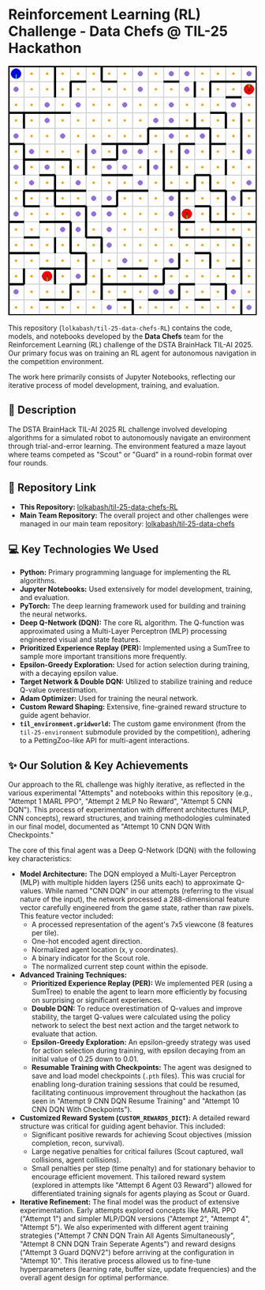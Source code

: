 # Reinforcement Learning (RL) Challenge - Data Chefs @ TIL-25 Hackathon

![RL Agent Preview](README%20Preview.gif)

This repository (`lolkabash/til-25-data-chefs-RL`) contains the code, models, and notebooks developed by the **Data Chefs** team for the Reinforcement Learning (RL) challenge of the DSTA BrainHack TIL-AI 2025. Our primary focus was on training an RL agent for autonomous navigation in the competition environment.

The work here primarily consists of Jupyter Notebooks, reflecting our iterative process of model development, training, and evaluation.

## 📝 Description

The DSTA BrainHack TIL-AI 2025 RL challenge involved developing algorithms for a simulated robot to autonomously navigate an environment through trial-and-error learning. The environment featured a maze layout where teams competed as "Scout" or "Guard" in a round-robin format over four rounds.

## 🔗 Repository Link

*   **This Repository:** [lolkabash/til-25-data-chefs-RL](https://github.com/lolkabash/til-25-data-chefs-RL)
*   **Main Team Repository:** The overall project and other challenges were managed in our main team repository: [lolkabash/til-25-data-chefs](https://github.com/lolkabash/til-25-data-chefs)

## 💻 Key Technologies We Used

*   **Python:** Primary programming language for implementing the RL algorithms.
*   **Jupyter Notebooks:** Used extensively for model development, training, and evaluation.
*   **PyTorch:** The deep learning framework used for building and training the neural networks.
*   **Deep Q-Network (DQN):** The core RL algorithm. The Q-function was approximated using a Multi-Layer Perceptron (MLP) processing engineered visual and state features.
*   **Prioritized Experience Replay (PER):** Implemented using a SumTree to sample more important transitions more frequently.
*   **Epsilon-Greedy Exploration:** Used for action selection during training, with a decaying epsilon value.
*   **Target Network & Double DQN:** Utilized to stabilize training and reduce Q-value overestimation.
*   **Adam Optimizer:** Used for training the neural network.
*   **Custom Reward Shaping:** Extensive, fine-grained reward structure to guide agent behavior.
*   **`til_environment.gridworld`:** The custom game environment (from the `til-25-environment` submodule provided by the competition), adhering to a PettingZoo-like API for multi-agent interactions.

## ✨ Our Solution & Key Achievements
Our approach to the RL challenge was highly iterative, as reflected in the various experimental "Attempts" and notebooks within this repository (e.g., "Attempt 1 MARL PPO", "Attempt 2 MLP No Reward", "Attempt 5 CNN DQN"). This process of experimentation with different architectures (MLP, CNN concepts), reward structures, and training methodologies culminated in our final model, documented as "Attempt 10 CNN DQN With Checkpoints."

The core of this final agent was a Deep Q-Network (DQN) with the following key characteristics:

*   **Model Architecture:** The DQN employed a Multi-Layer Perceptron (MLP) with multiple hidden layers (256 units each) to approximate Q-values. While named "CNN DQN" in our attempts (referring to the visual nature of the input), the network processed a 288-dimensional feature vector carefully engineered from the game state, rather than raw pixels. This feature vector included:
    *   A processed representation of the agent's 7x5 viewcone (8 features per tile).
    *   One-hot encoded agent direction.
    *   Normalized agent location (x, y coordinates).
    *   A binary indicator for the Scout role.
    *   The normalized current step count within the episode.
*   **Advanced Training Techniques:**
    *   **Prioritized Experience Replay (PER):** We implemented PER (using a SumTree) to enable the agent to learn more efficiently by focusing on surprising or significant experiences.
    *   **Double DQN:** To reduce overestimation of Q-values and improve stability, the target Q-values were calculated using the policy network to select the best next action and the target network to evaluate that action.
    *   **Epsilon-Greedy Exploration:** An epsilon-greedy strategy was used for action selection during training, with epsilon decaying from an initial value of 0.25 down to 0.01.
    *   **Resumable Training with Checkpoints:** The agent was designed to save and load model checkpoints (`.pth` files). This was crucial for enabling long-duration training sessions that could be resumed, facilitating continuous improvement throughout the hackathon (as seen in "Attempt 9 CNN DQN Resume Training" and "Attempt 10 CNN DQN With Checkpoints").
*   **Customized Reward System (`CUSTOM_REWARDS_DICT`):** A detailed reward structure was critical for guiding agent behavior. This included:
    *   Significant positive rewards for achieving Scout objectives (mission completion, recon, survival).
    *   Large negative penalties for critical failures (Scout captured, wall collisions, agent collisions).
    *   Small penalties per step (time penalty) and for stationary behavior to encourage efficient movement. This tailored reward system (explored in attempts like "Attempt 6 Agent 03 Reward") allowed for differentiated training signals for agents playing as Scout or Guard.
*   **Iterative Refinement:** The final model was the product of extensive experimentation. Early attempts explored concepts like MARL PPO ("Attempt 1") and simpler MLP/DQN versions ("Attempt 2", "Attempt 4", "Attempt 5"). We also experimented with different agent training strategies ("Attempt 7 CNN DQN Train All Agents Simultaneously", "Attempt 8 CNN DQN Train Seperate Agents") and reward designs ("Attempt 3 Guard DQNV2") before arriving at the configuration in "Attempt 10". This iterative process allowed us to fine-tune hyperparameters (learning rate, buffer size, update frequencies) and the overall agent design for optimal performance.
